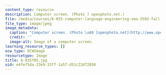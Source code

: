 ```yaml
---
content_type: resource
description: Computer screen. (Photo ? openphoto.net.)
file: /media/courses/6-035-computer-language-engineering-sma-5502-fall-2005/e4fef5da33e933ff1a57d51c22d72850_6-035f05.jpg
file_type: image/jpeg
image_metadata:
  caption: "Computer screen. (Photo \xA9 [openphoto.net](http://www.openphoto.net/).)"
  credit: ''
  image-alt: Image of a computer screen.
learning_resource_types: []
ocw_type: OCWImage
resourcetype: Image
title: 6-035f05.jpg
uid: e4fef5da-33e9-33ff-1a57-d51c22d72850
---
```

